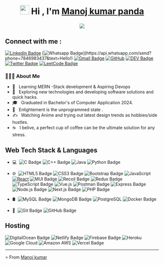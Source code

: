 <h1 align="center"><img src="https://raw.githubusercontent.com/iampavangandhi/iampavangandhi/master/gifs/Hi.gif" width="30px"> Hi ,  I'm <a href="https://www.linkedin.com/in/manoj-kumar-panda-527089272
/" target="_blank"> Manoj kumar panda </a></h1>
<h3 align="center"> <img src="https://readme-typing-svg.herokuapp.com?color=0357F7&lines=Full+Stack+Developer+%3A)" /> </h3>

## Connect with me :

[![Linkedin Badge](https://img.shields.io/badge/-LinkedIn-blue?style=flat-square&logo=Linkedin&logoColor=white&link=https://www.linkedin.com/in/manoj-kumar-panda-527089272/)](https://www.linkedin.com/in/manoj-kumar-panda-527089272/)
[![Whatsapp Badge](https://img.shields.io/badge/-Whatsapp-4CA143?style=flat-square&labelColor=4CA143&logo=whatsapp&logoColor=white&link=https://api.whatsapp.com/send?phone=7846983437&text=Hello!)](https://api.whatsapp.com/send?phone=7846983437&text=Hello!)
[![Gmail Badge](https://img.shields.io/badge/-Gmail-c14438?style=flat-square&logo=Gmail&logoColor=white&link=mailto:Pandamanoj872@gmail.com)](mailto:Pandamanoj872@gmail.com)
[![GitHub](https://img.shields.io/badge/-GitHub-181717?style=flat-square&logo=github&link=https://github.com/Killuax007/)](https://github.com/Killuax007/)
[![DEV Badge](https://img.shields.io/badge/-DEV.to-000?style=flat-square&logo=dev.to&logoColor=white&link=https://dev.to/code_craft)](https://dev.to/code_craft)
[![Twitter Badge](https://img.shields.io/badge/-Twitter-1da1f2?style=flat-square&labelColor=1da1f2&logo=twitter&logoColor=white&link=https://x.com/Killuax_007/)](https://x.com/Killuax_007/)
[![LeetCode Badge](https://img.shields.io/badge/LeetCode-FFA116?logo=leetcode&logoColor=fff&style=flat&link=https://leetcode.com/pandamanoj872/)](https://leetcode.com/pandamanoj)

### 👨🏻‍💻 About Me

- 🔭 &nbsp; Learning MERN -Stack development & Aspiring Devops
- 🤔 &nbsp; Exploring new technologies and developing software solutions and quick hacks.
- 🎓 &nbsp; Graduated in Bachelor's of Computer Application 2024.
- 🌱 &nbsp; Enlightement is the unprogrammed state  .
- ✍️ &nbsp; Watching Anime and trying out latest design trends as hobbies/side hustles.
- ☕ &nbsp; I belive, a perfect cup of coffee can be the ultimate solution for any stress.

## Web Tech Stack & Languages

- 💻 &#160;![C Badge](https://img.shields.io/badge/C-A8B9CC?logo=c&logoColor=fff&style=flat)
  ![C++ Badge](https://img.shields.io/badge/C%2B%2B-00599C?logo=cplusplus&logoColor=fff&style=flat)
  ![Java](https://img.shields.io/badge/-Java-333333?style=flat&logo=Java&logoColor=007396)
  ![Python Badge](https://img.shields.io/badge/Python-3776AB?logo=python&logoColor=fff&style=flat)

- 🌐 &#160;![HTML5 Badge](https://img.shields.io/badge/HTML5-E34F26?logo=html5&logoColor=fff&style=flat)
  ![CSS3 Badge](https://img.shields.io/badge/CSS3-1572B6?logo=css3&logoColor=fff&style=flat)
  ![Bootstrap Badge](https://img.shields.io/badge/Bootstrap-7952B3?logo=bootstrap&logoColor=fff&style=flat)
  ![JavaScript](https://img.shields.io/badge/-JavaScript-black?style=flat-square&logo=javascript)
  [![React](https://img.shields.io/badge/-React-black?style=flat-square&logo=react&link=https://github.com/LuizCarlosAbbott/)](https://github.com/LuizCarlosAbbott/)
  ![MUI Badge](https://img.shields.io/badge/MUI-007FFF?logo=mui&logoColor=fff&style=flat)
  ![Recoil Badge](https://img.shields.io/badge/Recoil-3578E5?logo=recoil&logoColor=fff&style=flat)
  ![Redux Badge](https://img.shields.io/badge/Redux-764ABC?logo=redux&logoColor=fff&style=flat)
  ![TypeScript Badge](https://img.shields.io/badge/TypeScript-3178C6?logo=typescript&logoColor=fff&style=flat)
  ![Vue.js](https://img.shields.io/badge/-Vuejs-black?style=flat-square&logo=vue.js)
  ![Postman Badge](https://img.shields.io/badge/Postman-FF6C37?logo=postman&logoColor=fff&style=flat)
  ![Express Badge](https://img.shields.io/badge/Express-000?logo=express&logoColor=fff&style=flat)
  ![Node.js Badge](https://img.shields.io/badge/Node.js-5FA04E?logo=nodedotjs&logoColor=fff&style=flat)
  ![Next.js Badge](https://img.shields.io/badge/Next.js-000?logo=nextdotjs&logoColor=fff&style=flat)
  ![PHP Badge](https://img.shields.io/badge/PHP-777BB4?logo=php&logoColor=fff&style=flat)

- 🛢 &#160;![MySQL Badge](https://img.shields.io/badge/MySQL-4479A1?logo=mysql&logoColor=fff&style=flat)
  ![MongoDB Badge](https://img.shields.io/badge/MongoDB-47A248?logo=mongodb&logoColor=fff&style=flat)
  ![PostgreSQL](https://img.shields.io/badge/-PostgreSQL-336791?style=flat-square&logo=postgresql)
  ![Docker Badge](https://img.shields.io/badge/Docker-2496ED?logo=docker&logoColor=fff&style=flat)
- 🔧 &#160;![Git Badge](https://img.shields.io/badge/Git-F05032?logo=git&logoColor=fff&style=flat)
  ![GitHub Badge](https://img.shields.io/badge/GitHub-181717?logo=github&logoColor=fff&style=flat)

## Hosting

![DigitalOcean Badge](https://img.shields.io/badge/DigitalOcean-0080FF?logo=digitalocean&logoColor=fff&style=flat)
![Netlify Badge](https://img.shields.io/badge/Netlify-00C7B7?logo=netlify&logoColor=fff&style=flat)
![Firebase Badge](https://img.shields.io/badge/Firebase-FFCA28?logo=firebase&logoColor=000&style=flat)
![Heroku](https://img.shields.io/badge/-Heroku-430098?style=flat-square&logo=heroku)
![Google Cloud](https://img.shields.io/badge/Google%20Cloud-black?style=flat-square&logo=google-cloud)
![Amazon AWS](https://img.shields.io/badge/Amazon%20AWS-232F3E?style=flat-square&logo=amazon-aws)
![Vercel Badge](https://img.shields.io/badge/Vercel-000?logo=vercel&logoColor=fff&style=flat)

---

⭐️ From [Manoj kumar](https://github.com/Killuax007)
